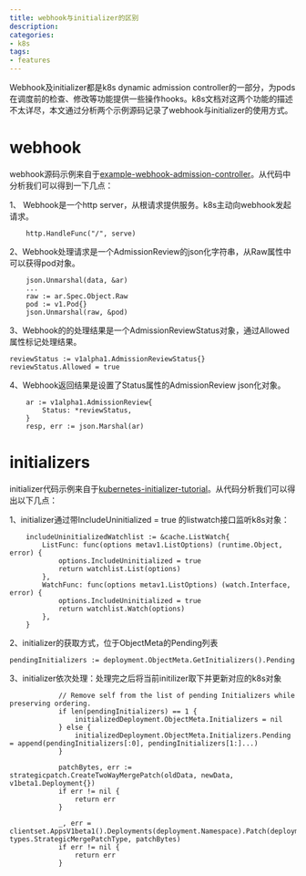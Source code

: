 ```yaml
---
title: webhook与initializer的区别 
description: 
categories:
- k8s
tags:
- features
---
```


Webhook及initializer都是k8s dynamic admission controller的一部分，为pods在调度前的检查、修改等功能提供一些操作hooks。k8s文档对这两个功能的描述不太详尽，本文通过分析两个示例源码记录了webhook与initializer的使用方式。

# webhook
webhook源码示例来自于[example-webhook-admission-controller](https://github.com/caesarxuchao/example-webhook-admission-controller)。从代码中分析我们可以得到一下几点：

1、 Webhook是一个http server，从根请求提供服务。k8s主动向webhook发起请求。
```
    http.HandleFunc("/", serve)
```
2、Webhook处理请求是一个AdmissionReview的json化字符串，从Raw属性中可以获得pod对象。
```
    json.Unmarshal(data, &ar)
    ...
    raw := ar.Spec.Object.Raw
    pod := v1.Pod{}
    json.Unmarshal(raw, &pod)
```
3、Webhook的的处理结果是一个AdmissionReviewStatus对象，通过Allowed属性标记处理结果。
```
reviewStatus := v1alpha1.AdmissionReviewStatus{}
reviewStatus.Allowed = true
```
4、Webhook返回结果是设置了Status属性的AdmissionReview json化对象。
```
    ar := v1alpha1.AdmissionReview{
        Status: *reviewStatus,
    }
    resp, err := json.Marshal(ar)
```

# initializers
initializer代码示例来自于[kubernetes-initializer-tutorial](https://github.com/kelseyhightower/kubernetes-initializer-tutorial)。从代码分析我们可以得出以下几点：

1、initializer通过带IncludeUninitialized = true
的listwatch接口监听k8s对象：
```
    includeUninitializedWatchlist := &cache.ListWatch{
        ListFunc: func(options metav1.ListOptions) (runtime.Object, error) {
            options.IncludeUninitialized = true
            return watchlist.List(options)
        },
        WatchFunc: func(options metav1.ListOptions) (watch.Interface, error) {
            options.IncludeUninitialized = true
            return watchlist.Watch(options)
        },
    }
```
2、initializer的获取方式，位于ObjectMeta的Pending列表
```
pendingInitializers := deployment.ObjectMeta.GetInitializers().Pending
```
3、initializer依次处理：处理完之后将当前initilizer取下并更新对应的k8s对象
```
            // Remove self from the list of pending Initializers while preserving ordering.
            if len(pendingInitializers) == 1 {
                initializedDeployment.ObjectMeta.Initializers = nil
            } else {
                initializedDeployment.ObjectMeta.Initializers.Pending = append(pendingInitializers[:0], pendingInitializers[1:]...)
            }
```

```
            patchBytes, err := strategicpatch.CreateTwoWayMergePatch(oldData, newData, v1beta1.Deployment{})
            if err != nil {
                return err
            }

            _, err = clientset.AppsV1beta1().Deployments(deployment.Namespace).Patch(deployment.Name, types.StrategicMergePatchType, patchBytes)
            if err != nil {
                return err
            }
```



